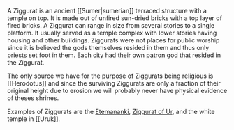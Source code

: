 A Ziggurat is an ancient [[Sumer|sumerian]] terraced structure with a temple on top. It is made out of unfired sun-dried bricks with a top layer of fired bricks. A Ziggurat can range in size from several stories to a single platform. It usually served as a temple complex with lower stories having housing and other buildings. Ziggurats were not places for public worship since it is believed the gods themselves resided in them and thus only priests set foot in them. Each city had their own patron god that resided in the Ziggurat.

The only source we have for the purpose of Ziggurats being religious is [[Herodotus]] and since the surviving Ziggurats are only a fraction of their original height due to erosion we will probably never have physical evidence of theses shrines.

Examples of Ziggurats are the [Etemananki](https://en.wikipedia.org/wiki/Etemenanki), [Ziggurat of Ur](https://en.wikipedia.org/wiki/Ziggurat_of_Ur), and the white temple in [[Uruk]].

